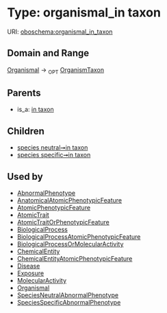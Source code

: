 
# Type: organismal_in taxon




URI: [oboschema:organismal_in_taxon](http://purl.obolibrary.org/oboschema/organismal_in_taxon)


## Domain and Range

[Organismal](Organismal.md) ->  <sub>OPT</sub> [OrganismTaxon](OrganismTaxon.md)

## Parents

 *  is_a: [in taxon](in_taxon.md)

## Children

 *  [species neutral➞in taxon](species_neutral_in_taxon.md)
 *  [species specific➞in taxon](species_specific_in_taxon.md)

## Used by

 * [AbnormalPhenotype](AbnormalPhenotype.md)
 * [AnatomicalAtomicPhenotypicFeature](AnatomicalAtomicPhenotypicFeature.md)
 * [AtomicPhenotypicFeature](AtomicPhenotypicFeature.md)
 * [AtomicTrait](AtomicTrait.md)
 * [AtomicTraitOrPhenotypicFeature](AtomicTraitOrPhenotypicFeature.md)
 * [BiologicalProcess](BiologicalProcess.md)
 * [BiologicalProcessAtomicPhenotypicFeature](BiologicalProcessAtomicPhenotypicFeature.md)
 * [BiologicalProcessOrMolecularActivity](BiologicalProcessOrMolecularActivity.md)
 * [ChemicalEntity](ChemicalEntity.md)
 * [ChemicalEntityAtomicPhenotypicFeature](ChemicalEntityAtomicPhenotypicFeature.md)
 * [Disease](Disease.md)
 * [Exposure](Exposure.md)
 * [MolecularActivity](MolecularActivity.md)
 * [Organismal](Organismal.md)
 * [SpeciesNeutralAbnormalPhenotype](SpeciesNeutralAbnormalPhenotype.md)
 * [SpeciesSpecificAbnormalPhenotype](SpeciesSpecificAbnormalPhenotype.md)
